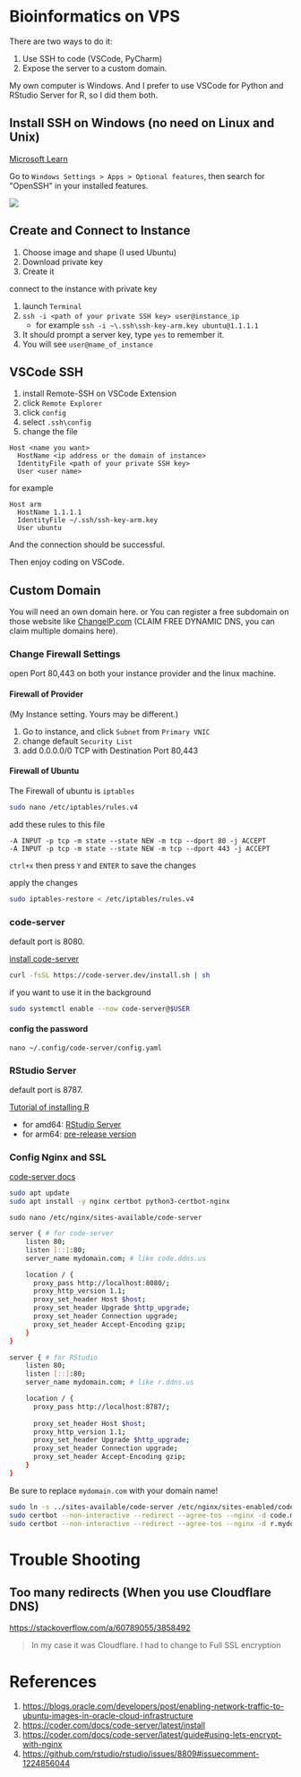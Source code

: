 # Bioinformatics on VPS

There are two ways to do it:

1. Use SSH to code (VSCode, PyCharm)
2. Expose the server to a custom domain.

My own computer is Windows. And I prefer to use VSCode for Python and RStudio Server for R, so I did them both.

## Install SSH on Windows (no need on Linux and Unix)

[Microsoft Learn](https://learn.microsoft.com/windows/terminal/tutorials/ssh)

Go to `Windows Settings > Apps > Optional features`, then search for "OpenSSH" in your installed features.

![](https://learn.microsoft.com/en-us/windows/terminal/images/ssh-optonialfeatures.png)

## Create and Connect to Instance

1. Choose image and shape (I used Ubuntu)
2. Download private key
3. Create it

connect to the instance with private key

1. launch `Terminal`
2. `ssh -i <path of your private SSH key> user@instance_ip`
    - for example `ssh -i ~\.ssh\ssh-key-arm.key ubuntu@1.1.1.1`
3. It should prompt a server key, type `yes` to remember it.
4. You will see `user@name_of_instance`

## VSCode SSH

1. install Remote-SSH on VSCode Extension
2. click `Remote Explorer`
3. click `config`
4. select `.ssh\config`
5. change the file

```
Host <name you want>
  HostName <ip address or the domain of instance>
  IdentityFile <path of your private SSH key>
  User <user name>
```

for example

```
Host arm
  HostName 1.1.1.1
  IdentityFile ~/.ssh/ssh-key-arm.key
  User ubuntu
```

And the connection should be successful.

Then enjoy coding on VSCode.

## Custom Domain

You will need an own domain here. or You can register a free subdomain on those website like [ChangeIP.com](https://www.changeip.com/dns.php) (CLAIM FREE DYNAMIC DNS, you can claim multiple domains here).

### Change Firewall Settings

open Port 80,443 on both your instance provider and the linux machine.

#### Firewall of Provider

(My Instance setting. Yours may be different.)

1. Go to instance, and click `Subnet` from `Primary VNIC`
2. change default `Security List`
3. add 0.0.0.0/0 TCP with Destination Port 80,443

#### Firewall of Ubuntu

The Firewall of ubuntu is `iptables`

```bash
sudo nano /etc/iptables/rules.v4 
```

add these rules to this file

```
-A INPUT -p tcp -m state --state NEW -m tcp --dport 80 -j ACCEPT
-A INPUT -p tcp -m state --state NEW -m tcp --dport 443 -j ACCEPT
```

`ctrl+x` then press `Y` and `ENTER` to save the changes

apply the changes

```bash
sudo iptables-restore < /etc/iptables/rules.v4
```

### code-server

default port is 8080.

[install code-server](https://coder.com/docs/code-server/latest/install)

```bash
curl -fsSL https://code-server.dev/install.sh | sh
```

if you want to use it in the background

```bash
sudo systemctl enable --now code-server@$USER
```

#### config the password

```
nano ~/.config/code-server/config.yaml
```

### RStudio Server

default port is 8787.

[Tutorial of installing R](bio-on-arm-linux.md#r)

- for amd64: [RStudio Server](https://www.rstudio.com/products/rstudio/download-server/)
- for arm64: [pre-release version](https://dailies.rstudio.com/)

### Config Nginx and SSL

[code-server docs](https://coder.com/docs/code-server/latest/guide#using-lets-encrypt-with-nginx)

```bash
sudo apt update
sudo apt install -y nginx certbot python3-certbot-nginx
```

`sudo nano /etc/nginx/sites-available/code-server`

```bash
server { # for code-server
    listen 80;
    listen [::]:80;
    server_name mydomain.com; # like code.ddns.us

    location / {
      proxy_pass http://localhost:8080/;
      proxy_http_version 1.1;
      proxy_set_header Host $host;
      proxy_set_header Upgrade $http_upgrade;
      proxy_set_header Connection upgrade;
      proxy_set_header Accept-Encoding gzip;
    }
}

server { # for RStudio
    listen 80;
    listen [::]:80;
    server_name mydomain.com; # like r.ddns.us

    location / {
      proxy_pass http://localhost:8787/;
      
      proxy_set_header Host $host;
      proxy_http_version 1.1;
      proxy_set_header Upgrade $http_upgrade;
      proxy_set_header Connection upgrade;
      proxy_set_header Accept-Encoding gzip;
    }
}
```

Be sure to replace `mydomain.com` with your domain name!

```bash
sudo ln -s ../sites-available/code-server /etc/nginx/sites-enabled/code-server
sudo certbot --non-interactive --redirect --agree-tos --nginx -d code.mydomain.com -m me@example.com
sudo certbot --non-interactive --redirect --agree-tos --nginx -d r.mydomain.com -m me@example.com
```

# Trouble Shooting

## Too many redirects (When you use Cloudflare DNS)

https://stackoverflow.com/a/60789055/3858492

> In my case it was Cloudflare. I had to change to Full SSL encryption

# References

1. https://blogs.oracle.com/developers/post/enabling-network-traffic-to-ubuntu-images-in-oracle-cloud-infrastructure
2. https://coder.com/docs/code-server/latest/install
3. https://coder.com/docs/code-server/latest/guide#using-lets-encrypt-with-nginx
4. https://github.com/rstudio/rstudio/issues/8809#issuecomment-1224856044
